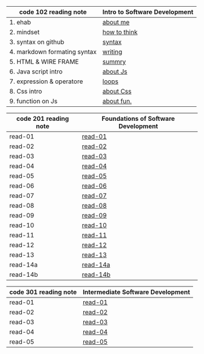 | code 102 reading note        |  Intro to Software Development                                        |
| ---------------------------- | --------------------------------------------------------------------- |
| 1. ehab                      | [about me](https://eng-ehabsaleh.github.io/reading-note/intro)        |
| 2. mindset                   | [how to think](https://eng-ehabsaleh.github.io/reading-note/mindset)  |
| 3. syntax on github          | [syntax](https://eng-ehabsaleh.github.io/reading-note/github)         |
| 4. markdown formating syntax | [writing](https://eng-ehabsaleh.github.io/reading-note/markdown)      |
| 5. HTML & WIRE FRAME         | [summry](https://eng-ehabsaleh.github.io/reading-note/sum)            |
| 6. Java script intro         | [about Js](https://eng-ehabsaleh.github.io/reading-note/Javascript)   |
| 7. expression & operatore    | [loops](https://eng-ehabsaleh.github.io/reading-note/loops)           |
| 8. Css intro                 | [about Css](https://eng-ehabsaleh.github.io/reading-note/css)         |
| 9. function on Js            | [about fun.](https://eng-ehabsaleh.github.io/reading-note/jsfunction) |

| **code 201 reading note**    | **Foundations of Software Development**                               |
| ---------------------------- | --------------------------------------------------------------------- |
| read-01                      | [read-01](https://eng-ehabsaleh.github.io/reading-note/class-01)      |
| read-02                      | [read-02](https://eng-ehabsaleh.github.io/reading-note/class-02)      |
| read-03                      | [read-03](https://eng-ehabsaleh.github.io/reading-note/class-03)      |
| read-04                      | [read-04](https://eng-ehabsaleh.github.io/reading-note/class-04)      |
| read-05                      | [read-05](https://eng-ehabsaleh.github.io/reading-note/class-05)      |
| read-06                      | [read-06](https://eng-ehabsaleh.github.io/reading-note/class-06)      |
| read-07                      | [read-07](https://eng-ehabsaleh.github.io/reading-note/class-07)      |
| read-08                      | [read-08](https://eng-ehabsaleh.github.io/reading-note/class-08)      |
| read-09                      | [read-09](https://eng-ehabsaleh.github.io/reading-note/class-09)      |
| read-10                      | [read-10](https://eng-ehabsaleh.github.io/reading-note/class-10)      |
| read-11                      | [read-11](https://eng-ehabsaleh.github.io/reading-note/class-11)      |
| read-12                      | [read-12](https://eng-ehabsaleh.github.io/reading-note/class-12)      |
| read-13                      | [read-13](https://eng-ehabsaleh.github.io/reading-note/class-13)      |
| read-14a                     | [read-14a](https://eng-ehabsaleh.github.io/reading-note/class-14a)    |
| read-14b                     | [read-14b](https://eng-ehabsaleh.github.io/reading-note/class-14b)    |

| **code 301 reading note**    | **Intermediate Software Development**                                 |
| ---------------------------- | --------------------------------------------------------------------- |
| read-01                      | [read-01](https://eng-ehabsaleh.github.io/reading-note/class-01301)   |
| read-02                      | [read-02](https://eng-ehabsaleh.github.io/reading-note/class-02301)   |
| read-03                      | [read-03](https://eng-ehabsaleh.github.io/reading-note/class-03301)   |
| read-04                      | [read-04](https://eng-ehabsaleh.github.io/reading-note/class-04301)   |
| read-05                      | [read-05](https://eng-ehabsaleh.github.io/reading-note/class-05301)   |
